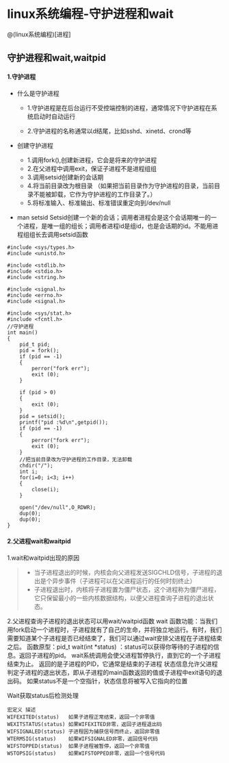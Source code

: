 # linux系统编程-守护进程和wait

@(linux系统编程)[进程]

## 守护进程和wait,waitpid
#### 1.守护进程
* 什么是守护进程

	* 1.守护进程是在后台运行不受控端控制的进程，通常情况下守护进程在系统启动时自动运行

	* 2.守护进程的名称通常以d结尾，比如sshd、xinetd、crond等

* 创建守护进程
	* 1.调用fork(),创建新进程，它会是将来的守护进程
	* 2.在父进程中调用exit，保证子进程不是进程组组
	* 3.调用setsid创建新的会话期
	* 4.将当前目录改为根目录 （如果把当前目录作为守护进程的目录，当前目录不能被卸载，它作为守护进程的工作目录了。）
	* 5.将标准输入、标准输出、标准错误重定向到/dev/null
* man setsid
Setsid创建一个新的会话；调用者进程会是这个会话期唯一的一个进程，是唯一组的组长；调用者进程id是组id，也是会话期的id。不能用进程组组长去调用setsid函数

```
#include <sys/types.h>
#include <unistd.h>

#include <stdlib.h>
#include <stdio.h>
#include <string.h>

#include <signal.h>
#include <errno.h>
#include <signal.h>

#include <sys/stat.h>
#include <fcntl.h>
//守护进程
int main()
{
	pid_t pid;
	pid = fork();
	if (pid == -1)
	{
		perror("fork err");
		exit (0);
	}

	if (pid > 0)
	{
		exit (0);
	}
	pid = setsid();
	printf("pid :%d\n",getpid());
	if (pid == -1)
	{
		perror("fork err");
		exit (0);
	}
	//把当前目录改为守护进程的工作目录，无法卸载
	chdir("/");
	int i;
	for(i=0; i<3; i++)
	{
		close(i);
	}

	open("/dev/null",O_RDWR);
	dup(0);
	dup(0);
}
```
#### 2.父进程wait和waitpid
1.wait和waitpid出现的原因
>* 当子进程退出的时候，内核会向父进程发送SIGCHLD信号，子进程的退出是个异步事件（子进程可以在父进程运行的任何时刻终止）
>*  子进程退出时，内核将子进程置为僵尸状态，这个进程称为僵尸进程，它只保留最小的一些内核数据结构，以便父进程查询子进程的退出状态。

2.父进程查询子进程的退出状态可以用wait/waitpid函数
wait
函数功能：当我们用fork启动一个进程时，子进程就有了自己的生命，并将独立地运行。有时，我们需要知道某个子进程是否已经结束了，我们可以通过wait安排父进程在子进程结束之后。
函数原型：pid_t wait(int *status)  ：status可以获得你等待的子进程的信息。返回子进程的pid。
wait系统调用会使父进程暂停执行，直到它的一个子进程结束为止。
返回的是子进程的PID，它通常是结束的子进程
状态信息允许父进程判定子进程的退出状态，即从子进程的main函数返回的值或子进程中exit语句的退出码。
如果status不是一个空指针，状态信息将被写入它指向的位置

Wait获取status后检测处理
```
宏定义	描述
WIFEXITED(status)	如果子进程正常结束，返回一个非零值
WEXITSTATUS(status)	如果WIFEXITED非零，返回子进程退出码
WIFSIGNALED(status)	子进程因为捕获信号而终止，返回非零值
WTERMSIG(status)	如果WIFSIGNALED非零，返回信号代码
WIFSTOPPED(status)	如果子进程被暂停，返回一个非零值
WSTOPSIG(status)	如果WIFSTOPPED非零，返回一个信号代码
```
